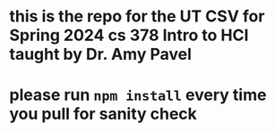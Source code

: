 # this is the repo for the UT CSV for Spring 2024 cs 378 Intro to HCI taught by Dr. Amy Pavel
# please run ```npm install``` every time you pull for sanity check